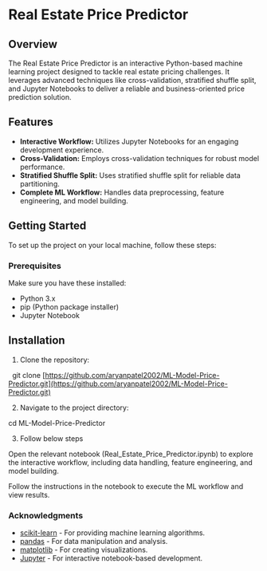 # Real Estate Price Predictor

## Overview

The Real Estate Price Predictor is an interactive Python-based machine learning project designed to tackle real estate pricing challenges. It leverages advanced techniques like cross-validation, stratified shuffle split, and Jupyter Notebooks to deliver a reliable and business-oriented price prediction solution.

## Features

* **Interactive Workflow:** Utilizes Jupyter Notebooks for an engaging development experience.
* **Cross-Validation:** Employs cross-validation techniques for robust model performance.
* **Stratified Shuffle Split:** Uses stratified shuffle split for reliable data partitioning.
* **Complete ML Workflow:** Handles data preprocessing, feature engineering, and model building.

## Getting Started

To set up the project on your local machine, follow these steps:

### Prerequisites

Make sure you have these installed:

* Python 3.x
* pip (Python package installer)
* Jupyter Notebook

## Installation

1. Clone the repository:

  &nbsp; git clone [https://github.com/aryanpatel2002/ML-Model-Price-Predictor.git](https://github.com/aryanpatel2002/ML-Model-Price-Predictor.git)

2. Navigate to the project directory:

  cd ML-Model-Price-Predictor


3. Follow below steps

  Open the relevant notebook (Real_Estate_Price_Predictor.ipynb) to explore the interactive workflow, including data handling, feature engineering, and model building.

  Follow the instructions in the notebook to execute the ML workflow and view results.

### Acknowledgments

- [scikit-learn](https://scikit-learn.org/) - For providing machine learning algorithms.
- [pandas](https://pandas.pydata.org/) - For data manipulation and analysis.
- [matplotlib](https://matplotlib.org/) - For creating visualizations.
- [Jupyter](https://jupyter.org/) - For interactive notebook-based development.
